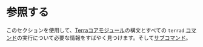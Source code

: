 # 参照する

このセクションを使用して、[Terraコアモジュール](./Terra-core/Overview.md)の構文とすべての `terrad` [コマンド](./Terra-core/commands.md)の実行について必要な情報をすばやく見つけます。そして[サブコマンド](./Terrad/subcommands.md)。